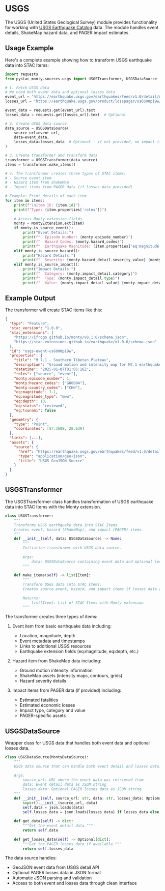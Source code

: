 # USGS

The USGS (United States Geological Survey) module provides functionality for working with [USGS Earthquake Catalog](https://earthquake.usgs.gov/) data. The module handles event details, ShakeMap hazard data, and PAGER impact estimates.

## Usage Example

Here's a complete example showing how to transform USGS earthquake data into STAC Items:

```python
import requests
from pystac_monty.sources.usgs import USGSTransformer, USGSDataSource

# 1. Fetch USGS data
# We need both event data and optional losses data
event_url = "https://earthquake.usgs.gov/earthquakes/feed/v1.0/detail/us6000pi9w.geojson"
losses_url = "https://earthquake.usgs.gov/product/losspager/us6000pi9w/json/losses.json"

event_data = requests.get(event_url).text
losses_data = requests.get(losses_url).text  # Optional

# 2. Create USGS data source
data_source = USGSDataSource(
    source_url=event_url,
    data=event_data,
    losses_data=losses_data  # Optional - if not provided, no impact items created
)

# 3. Create transformer and transform data
transformer = USGSTransformer(data_source)
items = transformer.make_items()

# 4. The transformer creates three types of STAC items:
# - Source event item
# - Hazard item from ShakeMap 
# - Impact items from PAGER data (if losses data provided)

# Example: Print details of each item
for item in items:
    print(f"\nItem ID: {item.id}")
    print(f"Type: {item.properties['roles']}")
    
    # Access Monty extension fields
    monty = MontyExtension.ext(item)
    if monty.is_source_event():
        print("Event Details:")
        print(f"  Episode Number: {monty.episode_number}")
        print(f"  Hazard Codes: {monty.hazard_codes}")
        print(f"  Earthquake Magnitude: {item.properties['eq:magnitude']} {item.properties['eq:magnitude_type']}")
    elif monty.is_source_hazard():
        print("Hazard Details:")
        print(f"  Severity: {monty.hazard_detail.severity_value} {monty.hazard_detail.severity_unit}")
    elif monty.is_source_impact():
        print("Impact Details:")
        print(f"  Category: {monty.impact_detail.category}")
        print(f"  Type: {monty.impact_detail.type}")
        print(f"  Value: {monty.impact_detail.value} {monty.impact_detail.unit}")
```

## Example Output

The transformer will create STAC items like this:

```json
{
  "type": "Feature",
  "stac_version": "1.0.0",
  "stac_extensions": [
    "https://ifrcgo.github.io/monty/v0.1.0/schema.json",
    "https://stac-extensions.github.io/earthquake/v1.0.0/schema.json"
  ],
  "id": "usgs-event-us6000pi9w",
  "properties": {
    "title": "M 7.1 - Southern Tibetan Plateau",
    "description": "Ground motion and intensity map for M7.1 earthquake",
    "datetime": "2025-01-07T01:05:16Z",
    "roles": ["source", "event"],
    "monty:episode_number": 1,
    "monty:hazard_codes": ["GH0004"],
    "monty:country_codes": ["CHN"],
    "eq:magnitude": 7.1,
    "eq:magnitude_type": "mww",
    "eq:depth": 10,
    "eq:status": "reviewed",
    "eq:tsunami": false
  },
  "geometry": {
    "type": "Point",
    "coordinates": [87.3608, 28.639]
  },
  "links": [...],
  "assets": {
    "source": {
      "href": "https://earthquake.usgs.gov/earthquakes/feed/v1.0/detail/us6000pi9w.geojson",
      "type": "application/geo+json",
      "title": "USGS GeoJSON Source"
    }
  }
}
```

## USGSTransformer

The USGSTransformer class handles transformation of USGS earthquake data into STAC Items with the Monty extension.

```python
class USGSTransformer:
    """
    Transforms USGS earthquake data into STAC Items.
    Creates event, hazard (ShakeMap), and impact (PAGER) items.
    """
    def __init__(self, data: USGSDataSource) -> None:
        """
        Initialize transformer with USGS data source.
        
        Args:
            data: USGSDataSource containing event data and optional losses data
        """
        
    def make_items(self) -> list[Item]:
        """
        Transform USGS data into STAC Items.
        Creates source event, hazard, and impact items if losses data available.
        
        Returns:
            list[Item]: List of STAC Items with Monty extension
        """
```

The transformer creates three types of items:

1. Event item from basic earthquake data including:
   - Location, magnitude, depth
   - Event metadata and timestamps
   - Links to additional USGS resources
   - Earthquake extension fields (eq:magnitude, eq:depth, etc.)

2. Hazard item from ShakeMap data including:
   - Ground motion intensity information
   - ShakeMap assets (intensity maps, contours, grids)
   - Hazard severity details

3. Impact items from PAGER data (if provided) including:
   - Estimated fatalities
   - Estimated economic losses
   - Impact type, category and value
   - PAGER-specific assets

## USGSDataSource

Wrapper class for USGS data that handles both event data and optional losses data.

```python
class USGSDataSource(MontyDataSource):
    """
    USGS data source that can handle both event detail and losses data.
    
    Args:
        source_url: URL where the event data was retrieved from
        data: Event detail data as JSON string
        losses_data: Optional PAGER losses data as JSON string
    """
    def __init__(self, source_url: str, data: str, losses_data: Optional[str] = None):
        super().__init__(source_url, data)
        self.data = json.loads(data)
        self.losses_data = json.loads(losses_data) if losses_data else None
        
    def get_data(self) -> dict:
        """Get the event detail data."""
        return self.data
        
    def get_losses_data(self) -> Optional[dict]:
        """Get the PAGER losses data if available."""
        return self.losses_data
```

The data source handles:
- GeoJSON event data from USGS detail API
- Optional PAGER losses data in JSON format
- Automatic JSON parsing and validation
- Access to both event and losses data through clean interface